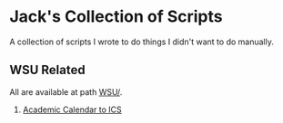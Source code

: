 # Jack's Collection of Scripts
A collection of scripts I wrote to do things I didn't want to do manually.

## WSU Related
All are available at path [WSU/](WSU/).
1. [Academic Calendar to ICS](WSU/AcademicCalendar)
